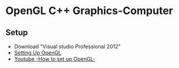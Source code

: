 # OpenGL C++ Graphics-Computer

## Setup
- Download "Visual studio Professional 2012"
- [Setting Up OpenGL](https://github.com/Haidar-Al-Sous/Graphics-Computer/tree/main/Setting%20Up%20OpenGL)
- [Youtube -How to set up OpenGL-](https://www.youtube.com/watch?v=vcXj2D7Qf24)
